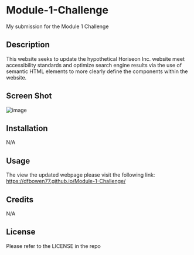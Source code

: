# Module-1-Challenge
My submission for the Module 1 Challenge

## Description
This website seeks to update the hypothetical Horiseon Inc. website meet accessibility standards and optimize search engine results via the use of semantic HTML elements to more clearly define the components within the website.

## Screen Shot
![image](https://user-images.githubusercontent.com/122385993/215343574-aa949517-0ea7-4d67-8e50-094e8c94a77e.png)


## Installation
N/A

## Usage
The view the updated webpage please visit the following link: 
https://dfbowen77.github.io/Module-1-Challenge/

## Credits
N/A

## License
Please refer to the LICENSE in the repo
